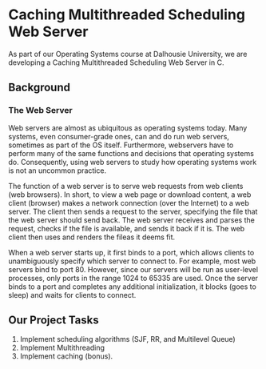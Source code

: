 # Caching Multithreaded Scheduling Web Server
As part of our Operating Systems course at Dalhousie University, we are developing a Caching Multithreaded Scheduling Web Server in C.

## Background
### The Web Server
Web servers are almost as ubiquitous as operating systems today. 
Many systems, even consumer-grade ones, can and do run web servers, sometimes as part of the OS itself. 
Furthermore, webservers have to perform many of the same functions and decisions that operating systems do. 
Consequently, using web servers to study how operating systems work is not an uncommon practice. 

The function of a web server is to serve web requests from web clients (web browsers). 
In short, to view a web page or download content, a web client (browser) makes a network connection (over the Internet) to a web server. 
The client then sends a request to the server, specifying the file that the web server should send back. 
The web server receives and parses the request, checks if the file is available, and sends it back if it is. 
The web client then uses and renders the fileas it deems fit. 

When a web server starts up, it first binds to a port, which allows clients to unambiguously specify which server to connect to. 
For example, most web servers bind to port 80. 
However, since our servers will be run as user-level processes, only ports in the range 1024 to 65335 are used. 
Once the server binds to a port and completes any additional initialization, it blocks (goes to sleep) and waits for clients to connect.

## Our Project Tasks
1. Implement scheduling algorithms (SJF, RR, and Multilevel Queue)
2. Implement Multithreading
3. Implement caching (bonus).

